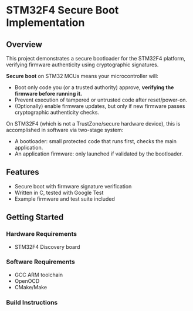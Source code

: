 # STM32F4 Secure Boot Implementation

## Overview
This project demonstrates a secure bootloader for the STM32F4 platform, verifying firmware authenticity using cryptographic signatures.

**Secure boot** on STM32 MCUs means your microcontroller will:
 - Boot only code you (or a trusted authority) approve, **verifying the firmware before running it.**
 - Prevent execution of tampered or untrusted code after reset/power-on.
 - (Optionally) enable firmware updates, but only if new firmware passes cryptographic authenticity checks.

On STM32F4 (which is not a TrustZone/secure hardware device), this is accomplished in software via two-stage system:
 - A bootloader: small protected code that runs first, checks the main application.
 - An application firmware: only launched if validated by the bootloader.

## Features
- Secure boot with firmware signature verification
- Written in C, tested with Google Test
- Example firmware and test suite included

## Getting Started

### Hardware Requirements
- STM32F4 Discovery board

### Software Requirements
- GCC ARM toolchain
- OpenOCD
- CMake/Make

### Build Instructions
